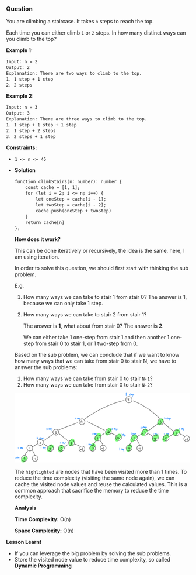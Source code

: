 ### Question

You are climbing a staircase. It takes `n` steps to reach the top.

Each time you can either climb `1` or `2` steps. In how many distinct ways can you climb to the top?

**Example 1:**

```
Input: n = 2
Output: 2
Explanation: There are two ways to climb to the top.
1. 1 step + 1 step
2. 2 steps

```

**Example 2:**

```
Input: n = 3
Output: 3
Explanation: There are three ways to climb to the top.
1. 1 step + 1 step + 1 step
2. 1 step + 2 steps
3. 2 steps + 1 step

```

**Constraints:**

- `1 <= n <= 45`
- **Solution**

    ```tsx
    function climbStairs(n: number): number {
        const cache = [1, 1];
        for (let i = 2; i <= n; i++) {
            let oneStep = cache[i - 1];
            let twoStep = cache[i - 2];
            cache.push(oneStep + twoStep)
        }
        return cache[n]
    };
    ```

    **How does it work?**

    This can be done iteratively or recursively, the idea is the same, here, I am using iteration. 

    In order to solve this question, we should first start with thinking the sub problem. 

    E.g. 

    1. How many ways we can take to stair 1 from stair 0? The answer is 1, because we can only take 1 step.
    2. How many ways we can take to stair 2 from stair 1? 
    
        The answer is **1**, what about from stair 0? The answer is **2**.
        
        We can either take 1 one-step from stair 1 and then another 1 one-step from stair 0 to stair 1, or 1 two-step from 0.

    Based on the sub problem, we can conclude that if we want to know how many ways that we can take from stair 0 to stair N, we have to answer the sub problems:

    1. How many ways we can take from stair 0 to stair `N-1`?
    2. How many ways we can take from stair 0 to stair `N-2`?

    ![climbing-stair-explanation.png](climbing-stair-explanation.png)

    The `highlighted` are nodes that have been visited more than 1 times. To reduce the time complexity (visiting the same node again), we can cache the visited node values and reuse the calculated values. This is a common approach that sacrifice the memory to reduce the time complexity.

    **Analysis**

    **Time Complexity:** O(n)

    **Space Complexity:** O(n)

**Lesson Learnt**

- If you can leverage the big problem by solving the sub problems.
- Store the visited node value to reduce time complexity, so called **Dynamic Programming**